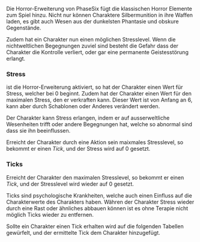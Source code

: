 Die Horror-Erweiterung von PhaseSix fügt die klassischen Horror Elemente
zum Spiel hinzu. Nicht nur können Charaktere Silbermunition in ihre 
Waffen laden, es gibt auch Wesen aus der dunkelsten Phantasie und
obskure Gegenstände. 

Zudem hat ein Charakter nun einen möglichen Stresslevel. Wenn die 
nichtweltlichen Begegnungen zuviel sind besteht die Gefahr dass der 
Charakter die Kontrolle verliert, oder gar eine permanente 
Geistesstörung erlangt.

### Stress

ist die Horror-Erweiterung aktiviert, so hat der Charakter einen Wert 
für Stress, welcher bei 0 beginnt. Zudem hat der Charakter einen 
Wert für den maximalen Stress, den er verkraften kann. Dieser Wert ist
von Anfang an 6, kann aber durch Schablonen oder Anderes verändert werden.

Der Charakter kann Stress erlangen, indem er auf ausserweltliche 
Wesenheiten trifft oder andere Begegnungen hat, welche so abnormal sind
dass sie ihn beeinflussen.

Erreicht der Charakter durch eine Aktion sein maixmales Stresslevel,
so bekommt er einen *Tick*, und der Stress wird auf 0 gesetzt.

### Ticks

Erreicht der Charakter den maximalen Stresslevel, so bekommt er einen
*Tick*, und der Stresslevel wird wieder auf 0 gesetzt.

Ticks sind psychologische Krankheiten, welche auch einen Einfluss auf 
die Charakterwerte des Charakters haben. Währen der Charakter Stress
wieder durch eine Rast oder ähnliches abbauen können ist es ohne
Terapie nicht möglich Ticks wieder zu entfernen. 

Sollte ein Charakter einen Tick erhalten wird auf die folgenden 
Tabellen gewürfelt, und der ermittelte Tick dem Charakter hinzugefügt.



